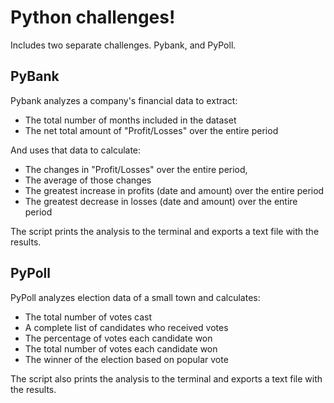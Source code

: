 # Python challenges! 
Includes two separate challenges.
Pybank, and PyPoll.

## PyBank
Pybank analyzes a company's financial data to extract:
- The total number of months included in the dataset
- The net total amount of "Profit/Losses" over the entire period
   
And uses that data to calculate: 
- The changes in "Profit/Losses" over the entire period, 
- The average of those changes
- The greatest increase in profits (date and amount) over the entire period
- The greatest decrease in losses (date and amount) over the entire period

The script prints the analysis to the terminal and exports a text file with the results.
## PyPoll
PyPoll analyzes election data of a small town and calculates:
- The total number of votes cast
- A complete list of candidates who received votes
- The percentage of votes each candidate won
- The total number of votes each candidate won
- The winner of the election based on popular vote

The script also prints the analysis to the terminal and exports a text file with the results.
 
